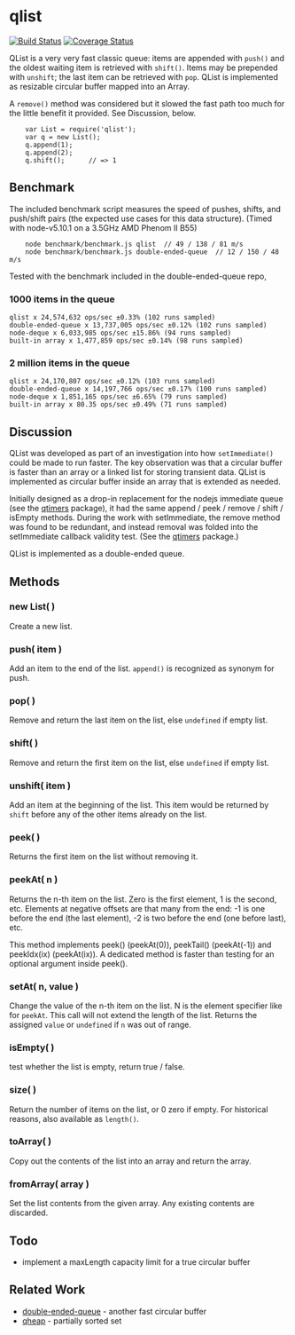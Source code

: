 qlist
=====

[![Build Status](https://api.travis-ci.org/andrasq/node-qlist.svg?branch=master)](https://travis-ci.org/andrasq/node-qlist)
[![Coverage Status](https://codecov.io/github/andrasq/node-qlist/coverage.svg?branch=master)](https://codecov.io/github/andrasq/node-qlist?branch=master)

QList is a very very fast classic queue:  items are appended with `push()`
and the oldest waiting item is retrieved with `shift()`.  Items may be
prepended with `unshift`; the last item can be retrieved with `pop`.
QList is implemented as resizable circular buffer mapped into an Array.

A `remove()` method was considered but it slowed the fast path too much for
the little benefit it provided.  See Discussion, below.

        var List = require('qlist');
        var q = new List();
        q.append(1);
        q.append(2);
        q.shift();      // => 1


Benchmark
---------

The included benchmark script measures the speed of pushes, shifts, and
push/shift pairs (the expected use cases for this data structure).
(Timed with node-v5.10.1 on a 3.5GHz AMD Phenom II B55)

        node benchmark/benchmark.js qlist  // 49 / 138 / 81 m/s
        node benchmark/benchmark.js double-ended-queue  // 12 / 150 / 48 m/s

Tested with the benchmark included in the double-ended-queue repo,

### 1000 items in the queue

    qlist x 24,574,632 ops/sec ±0.33% (102 runs sampled)
    double-ended-queue x 13,737,005 ops/sec ±0.12% (102 runs sampled)
    node-deque x 6,033,985 ops/sec ±15.86% (94 runs sampled)
    built-in array x 1,477,859 ops/sec ±0.14% (98 runs sampled)

### 2 million items in the queue

    qlist x 24,170,807 ops/sec ±0.12% (103 runs sampled)
    double-ended-queue x 14,197,766 ops/sec ±0.17% (100 runs sampled)
    node-deque x 1,851,165 ops/sec ±6.65% (79 runs sampled)
    built-in array x 80.35 ops/sec ±0.49% (71 runs sampled)


Discussion
----------

QList was developed as part of an investigation into how `setImmediate()`
could be made to run faster.  The key observation was that a circular buffer
is faster than an array or a linked list for storing transient data.  QList is
implemented as circular buffer inside an array that is extended as needed.

Initially designed as a drop-in replacement for the nodejs immediate queue
(see the [qtimers](https://npmjs.org/package/qtimers) package), it
had the same append / peek / remove / shift / isEmpty methods.  During the 
work with setImmediate, the remove method was found to be redundant, and
instead removal was folded into the setImmediate callback validity test.
(See the [qtimers](https://npmjs.org/package/qtimers) package.)

QList is implemented as a double-ended queue.


Methods
-------

### new List( )

Create a new list.

### push( item )

Add an item to the end of the list.  `append()` is recognized as synonym for push.

### pop( )

Remove and return the last item on the list, else `undefined` if empty list.

### shift( )

Remove and return the first item on the list, else `undefined` if empty list.

### unshift( item )

Add an item at the beginning of the list.  This item would be returned by
`shift` before any of the other items already on the list.

### peek( )

Returns the first item on the list without removing it.

### peekAt( n )

Returns the n-th item on the list.  Zero is the first element, 1 is the second,
etc.  Elements at negative offsets are that many from the end:  -1 is one before
the end (the last element), -2 is two before the end (one before last), etc.

This method implements peek() (peekAt(0)), peekTail() (peekAt(-1)) and peekIdx(ix)
(peekAt(ix)).  A dedicated method is faster than testing for an optional argument
inside peek().

### setAt( n, value )

Change the value of the n-th item on the list.  N is the element specifier like for
`peekAt`.  This call will not extend the length of the list.  Returns the assigned
`value` or `undefined` if `n` was out of range.

### isEmpty( )

test whether the list is empty, return true / false.

### size( )

Return the number of items on the list, or 0 zero if empty.
For historical reasons, also available as `length()`.

### toArray( )

Copy out the contents of the list into an array and return the array.

### fromArray( array )

Set the list contents from the given array.  Any existing contents are discarded.


Todo
----

- implement a maxLength capacity limit for a true circular buffer


Related Work
------------

- [double-ended-queue](https://npmjs.org/package/double-ended-queue) - another fast circular buffer
- [qheap](https://npmjs.org/package/qheap) - partially sorted set

